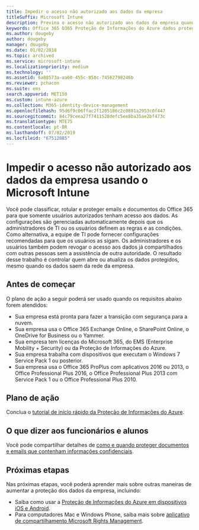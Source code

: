 ```yaml
---
title: Impedir o acesso não autorizado aos dados da empresa
titleSuffix: Microsoft Intune
description: Previna o acesso não autorizado aos dados da empresa quando compartilhados fora da rede da empresa usando o Microsoft Intune.
keywords: Office 365 O365 Proteção de Informações do Azure dados proteger fora rede dados da empresa
ms.author: dougeby
author: dougeby
manager: dougeby
ms.date: 01/02/2018
ms.topic: archived
ms.service: microsoft-intune
ms.localizationpriority: medium
ms.technology: ''
ms.assetid: 6a88573a-aa60-455c-858c-74562798246b
ms.reviewer: pchacon
ms.suite: ems
search.appverid: MET150
ms.custom: intune-azure
ms.collection: M365-identity-device-management
ms.openlocfilehash: 95d6f9c06ffac2f1205186c2c0881a2953c0f447
ms.sourcegitcommit: 84c79ceea27f7411528defc5ee8ba35ae2bf473c
ms.translationtype: MTE75
ms.contentlocale: pt-BR
ms.lasthandoff: 07/02/2019
ms.locfileid: "67512085"
---
```

# <a name="prevent-unauthorized-access-to-company-data-using-microsoft-intune"></a>Impedir o acesso não autorizado aos dados da empresa usando o Microsoft Intune

Você pode classificar, rotular e proteger emails e documentos do Office 365 para que somente usuários autorizados tenham acesso aos dados. As configurações são gerenciadas automaticamente depois que os administradores de TI ou os usuários definem as regras e as condições. Como alternativa, a equipe de TI pode fornecer configurações recomendadas para que os usuários as sigam. Os administradores e os usuários também podem revogar o acesso aos dados já compartilhados com outras pessoas sem a assistência de outra autoridade. O resultado desse trabalho é controlar quem abre ou atualiza os dados protegidos, mesmo quando os dados saem da rede da empresa. 

## <a name="before-you-begin"></a>Antes de começar

O plano de ação a seguir poderá ser usado quando os requisitos abaixo forem atendidos:
* Sua empresa está pronta para fazer a transição com segurança para a nuvem.
* Sua empresa usa o Office 365 Exchange Online, o SharePoint Online, o OneDrive for Business ou o Yammer.
* Sua empresa tem licenças do Microsoft 365, do EMS (Enterprise Mobility + Security) ou da Proteção de Informações do Azure.
* Sua empresa trabalha com dispositivos que executam o Windows 7 Service Pack 1 ou posterior.
* Sua empresa usa o Office 365 ProPlus com aplicativos 2016 ou 2013, o Office Professional Plus 2016, o Office Professional Plus 2013 com Service Pack 1 ou o Office Professional Plus 2010.

## <a name="action-plan"></a>Plano de ação

Conclua o [tutorial de início rápido da Proteção de Informações do Azure](https://docs.microsoft.com/information-protection/get-started/infoprotect-quick-start-tutorial).  

## <a name="what-to-tell-employees-and-students"></a>O que dizer aos funcionários e alunos

Você pode compartilhar detalhes de [como e quando proteger documentos e emails que contenham informações confidenciais](https://docs.microsoft.com/information-protection/deploy-use/help-users).

## <a name="next-steps"></a>Próximas etapas

Nas próximas etapas, você poderá aprender mais sobre outras maneiras de aumentar a proteção dos dados da empresa, incluindo: 

* Saiba como usar a [Proteção de Informações do Azure em dispositivos iOS e Android](https://docs.microsoft.com/information-protection/rms-client/mobile-app-faq).
* Para computadores Mac e Windows Phone, saiba mais sobre [aplicativo de compartilhamento Microsoft Rights Management](https://technet.microsoft.com/dn451248).
